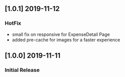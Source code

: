 ## [1.0.1] 2019-11-12

### HotFix
- small fix on responsive for ExpenseDetail Page
- added pre-cache for images for a faster experience

## [1.0.0] 2019-11-11

### Initial Release
